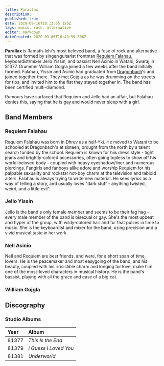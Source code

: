 ```yaml
---
title: Parallax
description: 
published: true
date: 2020-09-16T18:13:05.126Z
tags: music, rock, alternative
editor: markdown
dateCreated: 2020-09-06T16:49:59.506Z
---
```


**Parallax** is Ramath-lehi's most beloved band, a fuse of rock and alternative that was formed by singer/guitarist frontman [Requiem Falahau](/characters/requiem-falahau), keyboardist/mixer Jello Yissin, and bassist Nell Asinio in Watani, Swaraj in 81377. Drummer William Gojgla joined a few weeks after the band initially formed. Falahau, Yissin and Asinio had graduated from [Dragonbach](/schools/dragonbachs-musical-academy)'s and joined together there. They met Gojgla as he was drumming on the streets for tips, and invited him to the flat they stayed together in. The band has been certified multi-diamond.

Rumours have surfaced that Requiem and Jello had an affair, but Falahau denies this, saying that he is gay and would never sleep with a girl.

## Band Members

### Requiem Falahau

Requiem Falahau was born in Dhruv as a half-Yki. He moved to Watani to be schooled at Dragonbach's at sixteen, brought from the north by a talent search funded by the school. Requiem is known for hiis dress style - tight jeans and brightly-colored accessories, often going topless to show off his world-beloved body - coupled with heavy eyeshadow/liner and numerous piercings. Fangirls and fanboys alike adore and worship Requiem for his palpable sexuality and rockstar hot-boy charm at the television and tabloid alters. Falahau is always trying to write new material. He sees lyrics as a way of telling a story, and usually loves "dark stuff - anything twisted, weird, and a little evil".

### Jello Yissin

Jello is the band's only female member and seems to be their fag hag - every male member of the band is bisexual or gay. She's the most upbeat and hyper of the group, with wildy-colored hair and fur that pulses in time to music. She is the keyboardist and mixer for the band, using precision and a vivid musical taste in her work. 

### Nell Asinio

Nell and Requiem are best friends, and were, for a short span of time, lovers. He is the peacemaker and most easygoing of the band, and his beauty, coupled with his irrisistible charm and longing for love, make him one of the most-loved characters in musical history. He is the band's bassist, playing with all the grace and ease of a big cat. 

### William Gojgla

## Discography

### Studio Albums

| Year    | Album          |
| :------ | :------------- |
| 81377   | *This Is the End* |
| 81379   | *I Guess I Loved You*|
| 81381   | *Underworld* |
